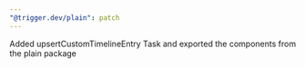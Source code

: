 ```yaml
---
"@trigger.dev/plain": patch
---
```


Added upsertCustomTimelineEntry Task and exported the components from the plain package
